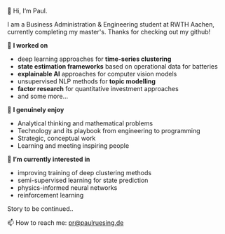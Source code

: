 👋 Hi, I‘m Paul.

I am a Business Administration & Engineering student at RWTH Aachen, currently completing my master's. Thanks for checking out my github!

🔧 **I worked on**
- deep learning approaches for **time-series clustering**
- **state estimation frameworks** based on operational data for batteries
- **explainable AI** approaches for computer vision models
- unsupervised NLP methods for **topic modelling**
- **factor research** for quantitative investment approaches
- and some more...

👀 **I genuinely enjoy**
- Analytical thinking and mathematical problems
- Technology and its playbook from engineering to programming 
- Strategic, conceptual work
- Learning and meeting inspiring people

🌱 **I’m currently interested in**
- improving training of deep clustering methods
- semi-supervised learning for state prediction
- physics-informed neural networks
- reinforcement learning

Story to be continued..

📫 How to reach me: pr@paulruesing.de

<!---
paulruesing/paulruesing is a ✨ special ✨ repository because its `README.md` (this file) appears on your GitHub profile.
You can click the Preview link to take a look at your changes.
--->
